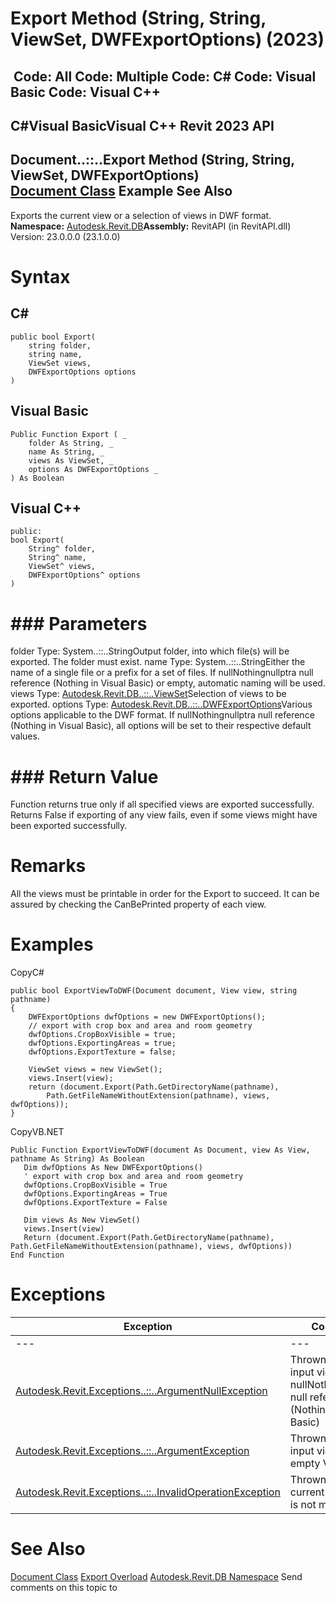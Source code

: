 # Export Method (String, String, ViewSet, DWFExportOptions) (2023)

﻿
 Code: All Code: Multiple Code: C# Code: Visual Basic Code: Visual C++   
---  
C#Visual BasicVisual C++
Revit 2023 API  
---  
Document..::..Export Method (String, String, ViewSet, DWFExportOptions)  
[Document Class](db03274b-a107-aa32-9034-f3e0df4bb1ec.md "Document Class") Example See Also  
---  
Exports the current view or a selection of views in DWF format.
**Namespace:** [Autodesk.Revit.DB](87546ba7-461b-c646-cbb1-2cb8f5bff8b2.md "Autodesk.Revit.DB Namespace")**Assembly:** RevitAPI (in RevitAPI.dll) Version: 23.0.0.0 (23.1.0.0)
# Syntax
C#  
---  
```text
public bool Export(
	string folder,
	string name,
	ViewSet views,
	DWFExportOptions options
)
```
  
Visual Basic  
---  
```text
Public Function Export ( _
	folder As String, _
	name As String, _
	views As ViewSet, _
	options As DWFExportOptions _
) As Boolean
```
  
Visual C++  
---  
```text
public:
bool Export(
	String^ folder, 
	String^ name, 
	ViewSet^ views, 
	DWFExportOptions^ options
)
```
  
# ### Parameters
folder
    Type: System..::..StringOutput folder, into which file(s) will be exported. The folder must exist.
name
    Type: System..::..StringEither the name of a single file or a prefix for a set of files. If nullNothingnullptra null reference (Nothing in Visual Basic) or empty, automatic naming will be used.
views
    Type: [Autodesk.Revit.DB..::..ViewSet](47b47de2-4234-01e0-af21-64334e2a4a4b.md "ViewSet Class")Selection of views to be exported.
options
    Type: [Autodesk.Revit.DB..::..DWFExportOptions](e83b223d-b846-027e-8859-7ea5b89ea685.md "DWFExportOptions Class")Various options applicable to the DWF format. If nullNothingnullptra null reference (Nothing in Visual Basic), all options will be set to their respective default values.
# ### Return Value
Function returns true only if all specified views are exported successfully. Returns False if exporting of any view fails, even if some views might have been exported successfully.
# Remarks
All the views must be printable in order for the Export to succeed. It can be assured by checking the CanBePrinted property of each view.
# Examples
CopyC#
```text
public bool ExportViewToDWF(Document document, View view, string pathname)
{
    DWFExportOptions dwfOptions = new DWFExportOptions();
    // export with crop box and area and room geometry
    dwfOptions.CropBoxVisible = true;
    dwfOptions.ExportingAreas = true;
    dwfOptions.ExportTexture = false;

    ViewSet views = new ViewSet();
    views.Insert(view);
    return (document.Export(Path.GetDirectoryName(pathname), 
        Path.GetFileNameWithoutExtension(pathname), views, dwfOptions));
}
```

CopyVB.NET
```text
Public Function ExportViewToDWF(document As Document, view As View, pathname As String) As Boolean
   Dim dwfOptions As New DWFExportOptions()
   ' export with crop box and area and room geometry
   dwfOptions.CropBoxVisible = True
   dwfOptions.ExportingAreas = True
   dwfOptions.ExportTexture = False

   Dim views As New ViewSet()
   views.Insert(view)
   Return (document.Export(Path.GetDirectoryName(pathname), Path.GetFileNameWithoutExtension(pathname), views, dwfOptions))
End Function
```

# Exceptions
| Exception | Condition |
| --- | --- |
| --- | --- |
| [Autodesk.Revit.Exceptions..::..ArgumentNullException](631e1424-60f4-929b-4e52-dda9dcd26316.md "ArgumentNullException Class") | Thrown when the input views is nullNothingnullptra null reference (Nothing in Visual Basic) |
| [Autodesk.Revit.Exceptions..::..ArgumentException](2e6e4206-97a8-dd4b-df5d-4269f4bb6088.md "ArgumentException Class") | Thrown when the input views is an empty ViewSet. |
| [Autodesk.Revit.Exceptions..::..InvalidOperationException](9e715f03-3884-e539-4dd6-8d7545733adc.md "InvalidOperationException Class") | Thrown when the current document is not modifiable. |

# See Also
[Document Class](db03274b-a107-aa32-9034-f3e0df4bb1ec.md "Document Class")
[Export Overload](2f535342-ee41-86f9-0022-92ba1f65112d.md "Export Method")
[Autodesk.Revit.DB Namespace](87546ba7-461b-c646-cbb1-2cb8f5bff8b2.md "Autodesk.Revit.DB Namespace")
Send comments on this topic to 